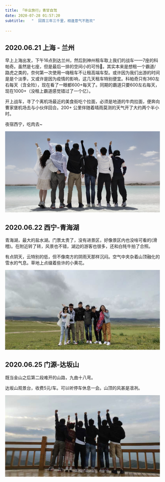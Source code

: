 ```yaml
---
title: 「毕业旅行」青甘自驾
date: 2020-07-28 01:57:20
subtitle:   "  回首三年三千里，相逢意气不胜欢"

---
```



## 2020.06.21 上海 - 兰州

早上上海出发，下午16点到达兰州，然后到神州租车取上我们的战车——7座的科帕奇。虽然是七座，但是最后一排的空间小的可怜🤕。其实本来是想租一个霸道/路虎之类的，奈何第一次使用一嗨租车不让租高端车型。或许因为我们出游的时间是是个淡季，又或许是因为疫情的影响，这几天租车特别便宜。科帕奇只有360左右每天（含全险），现在看了一眼都600+每天了。同期的霸道只要600左右每天，现在1000+（没租上霸道感觉错过了一个亿）。

开上战车，寻了个离机场最近的美食街吃个拉面，必须是地道的牛肉拉面，便奔向曹家堡机场去与小伙伴回合。200+ 公里伴随着晴雨莫测的天气开了大约两个半小时。

夜宿西宁，吃肉去~

![](./graduated-travel/jadeite_lake.png)



## 2020.06.22  西宁-青海湖

青海湖，最大的盐水湖。门票太贵了，没有进景区，好像景区内也没啥可看的(滑稽)。在附近转了转，风景也不错，湖边的游客也很多，还和白牦牛拍了合照。

有点阴天，云特别的低，但不像南方的阴雨天那样沉闷。空气中夹杂着山顶融化的雪水的气息。草地上点缀着些许的小黄花。

![](graduated-travel/qinghai_lake.jpg)

## 2020.06.25 门源-达坂山

既当金山之后第二段难开的山路，九曲十八弯。

达坂山观景台，收费5元/车。可以听停车休息一会。山顶的风甚是凛冽。

![](graduated-travel/daban_mountain.jpg)